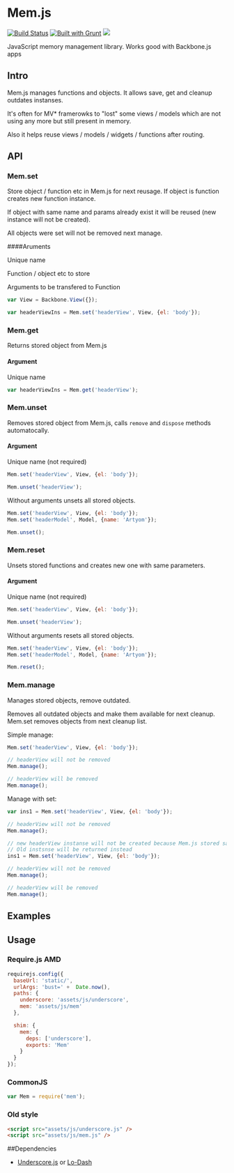 Mem.js
===================

[![Build Status](https://travis-ci.org/artyomtrityak/mem.js.png?branch=master)](https://travis-ci.org/artyomtrityak/mem.js)
[![Built with Grunt](https://cdn.gruntjs.com/builtwith.png)](http://gruntjs.com/)
<a href="https://twitter.com/intent/tweet?hashtags=&original_referer=https://github.com/&text=Check+out+Mem.js+for+managing+your+Backbone.js+objects+and+functions&tw_p=tweetbutton&url=https://github.com/artyomtrityak/mem.js" target="_blank">
  <img src="http://jpillora.com/github-twitter-button/img/tweet.png"></img>
</a>


JavaScript memory management library. Works good with Backbone.js apps

## Intro

Mem.js manages functions and objects. It allows save, get and cleanup outdates instanses.


It's often for MV* framerowks to "lost" some views / models which are not using any more but still present in memory.


Also it helps reuse views / models / widgets / functions after routing.

## API

### Mem.set

Store object / function etc in Mem.js for next reusage.
If object is function creates new function instance.

If object with same name and params already exist it will be reused (new instance will not be created).


All objects were set will not be removed next manage.


####Aruments

Unique name

Function / object etc to store

Arguments to be transfered to Function


```js
var View = Backbone.View({});

var headerViewIns = Mem.set('headerView', View, {el: 'body'});
```

### Mem.get

Returns stored object from Mem.js

#### Argument

Unique name


```js
var headerViewIns = Mem.get('headerView');
```

### Mem.unset

Removes stored object from Mem.js, calls `remove` and `dispose` methods automatocally.

#### Argument

Unique name (not required)


```js
Mem.set('headerView', View, {el: 'body'});

Mem.unset('headerView');

```

Without arguments unsets all stored objects.

```js
Mem.set('headerView', View, {el: 'body'});
Mem.set('headerModel', Model, {name: 'Artyom'});

Mem.unset();
```

### Mem.reset

Unsets stored functions and creates new one with same parameters.

#### Argument

Unique name (not required)

```js
Mem.set('headerView', View, {el: 'body'});

Mem.unset('headerView');
```

Without arguments resets all stored objects.

```js
Mem.set('headerView', View, {el: 'body'});
Mem.set('headerModel', Model, {name: 'Artyom'});

Mem.reset();
```

### Mem.manage

Manages stored objects, remove outdated.

Removes all outdated objects and make them available for next cleanup.
Mem.set removes objects from next cleanup list.

Simple manage:

```js
Mem.set('headerView', View, {el: 'body'});

// headerView will not be removed
Mem.manage();

// headerView will be removed
Mem.manage();
```

Manage with set:

```js
var ins1 = Mem.set('headerView', View, {el: 'body'});

// headerView will not be removed
Mem.manage();

// new headerView instanse will not be created because Mem.js stored same fn with same params.
// Old instsnse will be returned instead
ins1 = Mem.set('headerView', View, {el: 'body'});

// headerView will not be removed
Mem.manage();

// headerView will be removed
Mem.manage();

```


## Examples

## Usage

### Require.js AMD

```js
requirejs.config({
  baseUrl: 'static/',
  urlArgs: 'bust=' +  Date.now(),
  paths: {
    underscore: 'assets/js/underscore',
    mem: 'assets/js/mem'
  },

  shim: {
    mem: {
      deps: ['underscore'],
      exports: 'Mem'
    }
  }
});
```

### CommonJS

```js
var Mem = require('mem');

```

### Old style

```html
<script src="assets/js/underscore.js" />
<script src="assets/js/mem.js" />
```

##Dependencies

- [Underscore.js](http://underscorejs.org/) or [Lo-Dash](http://lodash.com/)
